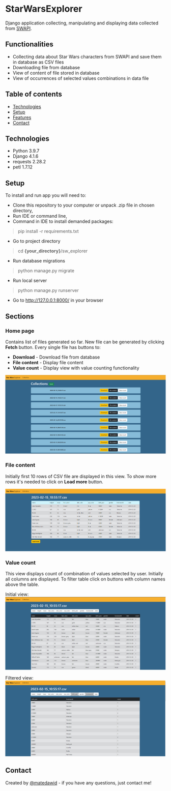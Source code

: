 # StarWarsExplorer
Django application collecting, manipulating and displaying data collected from [SWAPI](https://swapi.dev/). 

## Functionalities
* Collecting data about Star Wars characters from SWAPI and save them in database as CSV files
* Downloading file from database
* View of content of file stored in database
* View of occurrences of selected values combinations in data file

## Table of contents
* [Technologies](#technologies)
* [Setup](#setup)
* [Features](#features)
* [Contact](#contact)

## Technologies
* Python 3.9.7
* Django 4.1.6
* requests 2.28.2
* petl 1.7.12

## Setup
To install and run app you will need to:
* Clone this repository to your computer or unpack .zip file in chosen directory,
* Run IDE or command line,
* Command in IDE to install demanded packages:
> pip install -r requirements.txt
* Go to project directory
> cd **{your_directory}**/sw_explorer
* Run database migrations
> python manage.py migrate
* Run local server
> python manage.py runserver
* Go to  http://127.0.0.1:8000/ in your browser

## Sections

### Home page

Contains list of files generated so far. New file can be generated by clicking **Fetch** button. Every single file has buttons to:
* **Download** - Download file from database
* **File content** - Display file content
* **Value count** - Display view with value counting functionality

![Home page](./img/1.png)

### File content

Initially first 10 rows of CSV file are displayed in this view. To show more rows it's needed to click on **Load more** button. 

![File content](./img/2.png)

### Value count

This view displays count of combination of values selected by user. Initially all columns are displayed. 
To filter table click on buttons with column names above the table.

Initial view:
![Initial view](./img/3.png)

Filtered view:
![Filtered view](./img/4.png)

## Contact
Created by [@matedawid](https://linkedin.com/in/matedawid) - if you have any questions, just contact me!
